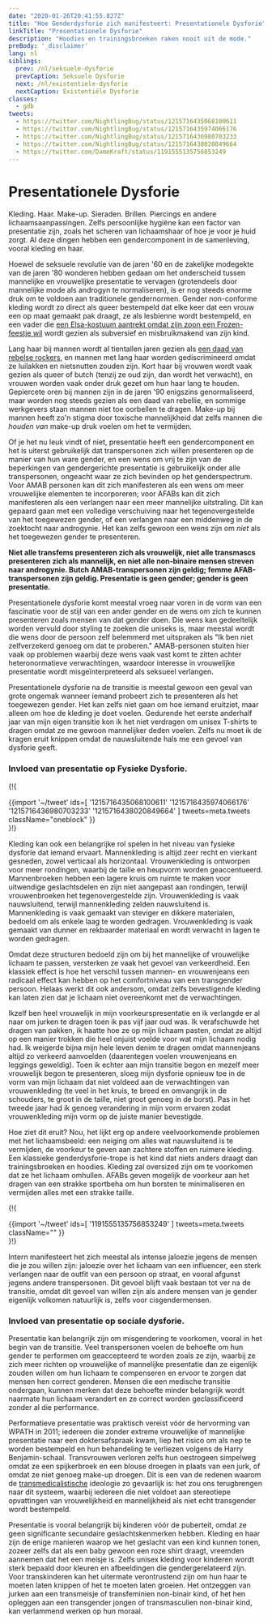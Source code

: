```yaml
---
date: "2020-01-26T20:41:55.827Z"
title: "Hoe Genderdysforie zich manifesteert: Presentationele Dysforie"
linkTitle: "Presentationele Dysforie"
description: "Hoodies en trainingsbroeken raken nooit uit de mode."
preBody: '_disclaimer'
lang: nl
siblings:
  prev: /nl/seksuele-dysforie
  prevCaption: Seksuele Dysforie
  next: /nl/existentiele-dysforie
  nextCaption: Existentiële Dysforie
classes:
  - gdb
tweets:
  - https://twitter.com/NightlingBug/status/1215716435068100611
  - https://twitter.com/NightlingBug/status/1215716435974066176
  - https://twitter.com/NightlingBug/status/1215716436980703233
  - https://twitter.com/NightlingBug/status/1215716438020849664
  - https://twitter.com/DameKraft/status/1191555135756853249
---
```


# Presentationele Dysforie

Kleding. Haar. Make-up. Sieraden. Brillen. Piercings en andere lichaamsaanpassingen. Zelfs persoonlijke hygiëne kan een factor van presentatie zijn, zoals het scheren van lichaamshaar of hoe je voor je huid zorgt. Al deze dingen hebben een gendercomponent in de samenleving, vooral kleding en haar.

Hoewel de seksuele revolutie van de jaren '60 en de zakelijke modegekte van de jaren '80 wonderen hebben gedaan om het onderscheid tussen mannelijke en vrouwelijke presentatie te vervagen (grotendeels door mannelijke mode als androgyn te normaliseren), is er nog steeds enorme druk om te voldoen aan traditionele gendernormen. Gender non-conforme kleding wordt zo direct als queer bestempeld dat elke keer dat een vrouw een op maat gemaakt pak draagt, ze als lesbienne wordt bestempeld, en een vader die [een Elsa-kostuum aantrekt omdat zijn zoon een Frozen-feestje wil](https://twitter.com/cbsnews/status/1088441623846023168?lang=en) wordt gezien als subversief en misbruikmakend van zijn kind.

Lang haar bij mannen wordt al tientallen jaren gezien als [een daad van rebelse rockers](https://www.youtube.com/watch?v=PbAoXw_DqvM), en mannen met lang haar worden gediscrimineerd omdat ze luilakken en nietsnutten zouden zijn. Kort haar bij vrouwen wordt vaak gezien als queer of butch (tenzij ze oud zijn, dan wordt het verwacht), en vrouwen worden vaak onder druk gezet om hun haar lang te houden. Gepiercete oren bij mannen zijn in de jaren '90 enigszins genormaliseerd, maar worden nog steeds gezien als een daad van rebellie, en sommige werkgevers staan mannen niet toe oorbellen te dragen. Make-up bij mannen heeft zo'n stigma door toxische mannelijkheid dat zelfs mannen die *houden van* make-up druk voelen om het te vermijden.

Of je het nu leuk vindt of niet, presentatie heeft een gendercomponent en het is uiterst gebruikelijk dat transpersonen zich willen presenteren op de manier van hun ware gender, en een wens om vrij te zijn van de beperkingen van gendergerichte presentatie is gebruikelijk onder alle transpersonen, ongeacht waar ze zich bevinden op het genderspectrum. Voor AMAB personen kan dit zich manifesteren als een wens om meer vrouwelijke elementen te incorporeren; voor AFABs kan dit zich manifesteren als een verlangen naar een meer mannelijke uitstraling. Dit kan gepaard gaan met een volledige verschuiving naar het tegenovergestelde van het toegewezen gender, of een verlangen naar een middenweg in de zoektocht naar androgynie. Het kan zelfs gewoon een wens zijn om *niet* als het toegewezen gender te presenteren.

**Niet alle transfems presenteren zich als vrouwelijk, niet alle transmascs presenteren zich als mannelijk, en niet alle non-binaire mensen streven naar androgynie. Butch AMAB-transpersonen zijn geldig; femme AFAB-transpersonen zijn geldig. Presentatie is geen gender; gender is geen presentatie.**

Presentationele dysforie komt meestal vroeg naar voren in de vorm van een fascinatie voor de stijl van een ander gender en de wens om zich te kunnen presenteren zoals mensen van dat gender doen. Die wens kan gedeeltelijk worden vervuld door styling te zoeken die uniseks is, maar meestal wordt die wens door de persoon zelf belemmerd met uitspraken als "Ik ben niet zelfverzekerd genoeg om dat te proberen." AMAB-personen stuiten hier vaak op problemen waarbij deze wens vaak vast komt te zitten achter heteronormatieve verwachtingen, waardoor interesse in vrouwelijke presentatie wordt misgeïnterpreteerd als seksueel verlangen.

Presentationele dysforie na de transitie is meestal gewoon een geval van grote ongemak wanneer iemand probeert zich te presenteren als het toegewezen gender. Het kan zelfs niet gaan om hoe iemand eruitziet, maar alleen om hoe de kleding je doet voelen. Gedurende het eerste anderhalf jaar van mijn eigen transitie kon ik het niet verdragen om unisex T-shirts te dragen omdat ze me gewoon mannelijker deden voelen. Zelfs nu moet ik de kragen eruit knippen omdat de nauwsluitende hals me een gevoel van dysforie geeft.

### Invloed van presentatie op Fysieke Dysforie.

{!{ <div class="gutter">{{import '~/tweet' ids=[
  '1215716435068100611'
  '1215716435974066176'
  '1215716436980703233'
  '1215716438020849664'
] tweets=meta.tweets className="oneblock" }}</div> }!}

Kleding kan ook een belangrijke rol spelen in het niveau van fysieke dysforie dat iemand ervaart. Mannenkleding is altijd zeer recht en vierkant gesneden, zowel verticaal als horizontaal. Vrouwenkleding is ontworpen voor meer rondingen, waarbij de taille en heupvorm worden geaccentueerd. Mannenbroeken hebben een lagere kruis om ruimte te maken voor uitwendige geslachtsdelen en zijn niet aangepast aan rondingen, terwijl vrouwenbroeken het tegenovergestelde zijn. Vrouwenkleding is vaak nauwsluitend, terwijl mannenkleding zelden nauwsluitend is. Mannenkleding is vaak gemaakt van steviger en dikkere materialen, bedoeld om als enkele laag te worden gedragen. Vrouwenkleding is vaak gemaakt van dunner en rekbaarder materiaal en wordt verwacht in lagen te worden gedragen.

Omdat deze structuren bedoeld zijn om bij het mannelijke of vrouwelijke lichaam te passen, versterken ze vaak het gevoel van verkeerdheid. Een klassiek effect is hoe het verschil tussen mannen- en vrouwenjeans een radicaal effect kan hebben op het comfortniveau van een transgender persoon. Helaas werkt dit ook andersom, omdat zelfs bevestigende kleding kan laten zien dat je lichaam niet overeenkomt met de verwachtingen.

Ikzelf ben heel vrouwelijk in mijn voorkeurspresentatie en ik verlangde er al naar om jurken te dragen toen ik pas vijf jaar oud was. Ik verafschuwde het dragen van pakken, ik haatte hoe ze op mijn lichaam pasten, omdat ze altijd op een manier trokken die heel onjuist voelde voor wat mijn lichaam nodig had. Ik weigerde bijna mijn hele leven denim te dragen omdat mannenjeans altijd zo verkeerd aanvoelden (daarentegen voelen vrouwenjeans en leggings geweldig). Toen ik echter aan mijn transitie begon en mezelf meer vrouwelijk begon te presenteren, sloeg mijn dysforie opnieuw toe in de vorm van mijn lichaam dat niet voldeed aan de verwachtingen van vrouwenkleding (te veel in het kruis, te breed en omvangrijk in de schouders, te groot in de taille, niet groot genoeg in de borst). Pas in het tweede jaar had ik genoeg verandering in mijn vorm ervaren zodat vrouwenkleding mijn vorm op de juiste manier bevestigde.

Hoe ziet dit eruit? Nou, het lijkt erg op andere veelvoorkomende problemen met het lichaamsbeeld: een neiging om alles wat nauwsluitend is te vermijden, de voorkeur te geven aan zachtere stoffen en ruimere kleding. Een klassieke genderdysforie-trope is het kind dat niets anders draagt dan trainingsbroeken en hoodies. Kleding zal oversized zijn om te voorkomen dat ze het lichaam omhullen. AFABs geven mogelijk de voorkeur aan het dragen van een strakke sportbeha om hun borsten te minimaliseren en vermijden alles met een strakke taille.

{!{ <div class="gutter">{{import '~/tweet' ids=[
  '1191555135756853249'
] tweets=meta.tweets className="" }}</div> }!}

Intern manifesteert het zich meestal als intense jaloezie jegens de mensen die je zou willen zijn: jaloezie over het lichaam van een influencer, een sterk verlangen naar de outfit van een persoon op straat, en vooral afgunst jegens andere transpersonen. Dit gevoel blijft vaak bestaan tot ver na de transitie, omdat dit gevoel van willen zijn als andere mensen van je gender eigenlijk volkomen natuurlijk is, zelfs voor cisgendermensen.

### Invloed van presentatie op sociale dysforie.

Presentatie kan belangrijk zijn om misgendering te voorkomen, vooral in het begin van de transitie. Veel transpersonen voelen de behoefte om hun gender te performen om geaccepteerd te worden zoals ze zijn, waarbij ze zich meer richten op vrouwelijke of mannelijke presentatie dan ze eigenlijk zouden willen om hun lichaam te compenseren en ervoor te zorgen dat mensen hen correct genderen. Mensen die een medische transitie ondergaan, kunnen merken dat deze behoefte minder belangrijk wordt naarmate hun lichaam verandert en ze correct worden geclassificeerd zonder al die performance.

Performatieve presentatie was praktisch vereist vóór de hervorming van WPATH in 2011; iedereen die zonder extreme vrouwelijke of mannelijke presentatie naar een doktersafspraak kwam, liep het risico om als nep te worden bestempeld en hun behandeling te verliezen volgens de Harry Benjamin-schaal. Transvrouwen verloren zelfs hun oestrogeen simpelweg omdat ze een spijkerbroek en een blouse droegen in plaats van een jurk, of omdat ze niet genoeg make-up droegen. Dit is een van de redenen waarom de [transmedicalistische](https://en.wikipedia.org/wiki/Transmedicalism) ideologie zo gevaarlijk is: het zou ons terugbrengen naar dit systeem, waarbij iedereen die niet voldoet aan stereotiepe opvattingen van vrouwelijkheid en mannelijkheid als niet echt transgender wordt bestempeld.

Presentatie is vooral belangrijk bij kinderen vóór de puberteit, omdat ze geen significante secundaire geslachtskenmerken hebben. Kleding en haar zijn de enige manieren waarop we het geslacht van een kind kunnen tonen, zozeer zelfs dat als een baby gewoon een roze shirt draagt, vreemden aannemen dat het een meisje is. Zelfs unisex kleding voor kinderen wordt sterk bepaald door kleuren en afbeeldingen die gendergerelateerd zijn. Voor transkinderen kan het uitermate verontrustend zijn om hun haar te moeten laten knippen of het te moeten laten groeien. Het ontzeggen van jurken aan een transmeisje of transfeminien non-binair kind, of het hen opleggen aan een transgender jongen of transmasculien non-binair kind, kan verlammend werken op hun moraal.
